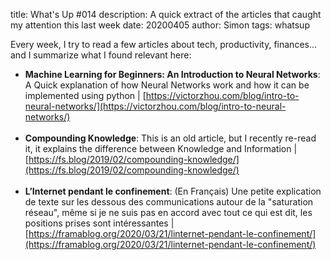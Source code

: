 title: What's Up #014
description: A quick extract of the articles that caught my attention this last week
date: 20200405
author: Simon
tags: whatsup

Every week, I try to read a few articles about tech, productivity, finances... and I summarize what I found relevant here:

* __Machine Learning for Beginners: An Introduction to Neural Networks__: A Quick explanation of how Neural Networks work and how it can be implemented using python | [https://victorzhou.com/blog/intro-to-neural-networks/](https://victorzhou.com/blog/intro-to-neural-networks/)
<br></br>
* __Compounding Knowledge__: This is an old article, but I recently re-read it, it explains the difference between Knowledge and Information | [https://fs.blog/2019/02/compounding-knowledge/](https://fs.blog/2019/02/compounding-knowledge/)
<br></br>
* __L’Internet pendant le confinement__: (En Français) Une petite explication de texte sur les dessous des communications autour de la "saturation réseau", même si je ne suis pas en accord avec tout ce qui est dit, les positions prises sont intéressantes | [https://framablog.org/2020/03/21/linternet-pendant-le-confinement/](https://framablog.org/2020/03/21/linternet-pendant-le-confinement/)
<br></br>
